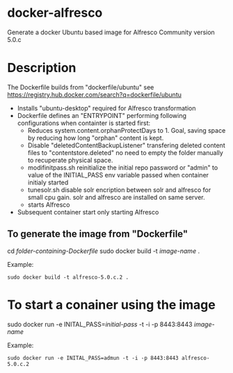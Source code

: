 docker-alfresco
===============

Generate a docker Ubuntu based image for Alfresco Community version 5.0.c

Description
===========

 The Dockerfile builds from "dockerfile/ubuntu" see https://registry.hub.docker.com/search?q=dockerfile/ubuntu
 
- Installs "ubuntu-desktop" required for Alfresco transformation
- Dockerfile defines an "ENTRYPOINT" performing following configurations when containter is started first:
	- Reduces system.content.orphanProtectDays to 1. Goal, saving space by reducing how long "orphan" content is kept.
	- Disable "deletedContentBackupListener" transfering deleted content files to "contentstore.deleted" no need
	 to empty the folder manually to recuperate physical space.
	- modifinitpass.sh reinitialize the initial repo password or "admin" to value of the INITIAL_PASS env variable
         passed when container initialy started
    - tunesolr.sh disable solr encription between solr and alfresco for small cpu gain. solr and alfresco 
         are installed on same server.
    - starts Alfresco 
- Subsequent container start only starting Alfresco

To generate the image from "Dockerfile"
---------------------------------------

cd _folder-containing-Dockerfile_
sudo docker build -t _image-name_ .

Example:

`
sudo docker build -t alfresco-5.0.c.2 .
`

To start a conainer using the image
===========

sudo docker run -e INITAL_PASS=_initial-pass_ -t -i -p 8443:8443 _image-name_

Example:

`
sudo docker run -e INITAL_PASS=admun -t -i -p 8443:8443 alfresco-5.0.c.2
`

